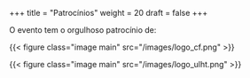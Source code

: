 +++
title = "Patrocínios"
weight = 20
draft = false
+++

O evento tem o orgulhoso patrocínio de:

{{< figure class="image main" src="/images/logo_cf.png" >}}

{{< figure class="image main" src="/images/logo_ulht.png" >}}
